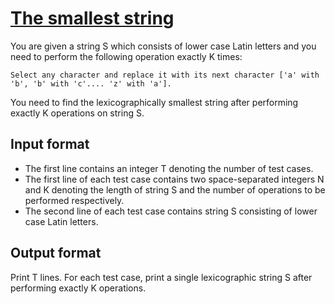 # [The smallest string][link]

You are given a string S which consists of lower case Latin letters and you need to perform the following operation exactly K times:

    Select any character and replace it with its next character ['a' with 'b', 'b' with 'c'.... 'z' with 'a'].

You need to find the lexicographically smallest string after performing exactly K operations on string S.

## Input format

- The first line contains an integer T denoting the number of test cases.
- The first line of each test case contains two space-separated integers N and K denoting the length of string S and the number of operations to be performed respectively.
- The second line of each test case contains string S consisting of lower case Latin letters.

## Output format

Print T lines. For each test case, print a single lexicographic string S after performing exactly K operations.

[link]: https://www.hackerearth.com/practice/algorithms/greedy/basics-of-greedy-algorithms/practice-problems/algorithm/smallest-string-2-e150a408/
